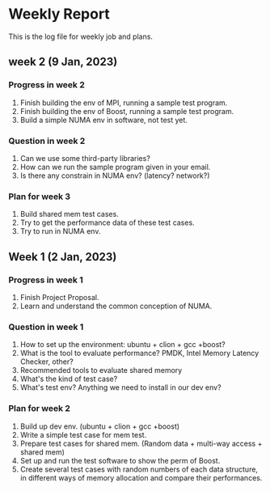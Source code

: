 # Weekly Report

This is the log file for weekly job and plans.

## week 2 (9 Jan, 2023)

### Progress in week 2

1. Finish building the env of MPI, running a sample test program.
1. Finish building the env of Boost, running a sample test program.
1. Build a simple NUMA env in software, not test yet.

### Question in week 2

1. Can we use some third-party libraries?
1. How can we run the sample program given in your email.
1. Is there any constrain in NUMA env? (latency? network?)

### Plan for week 3

1. Build shared mem test cases.
1. Try to get the performance data of these test cases.
1. Try to run in NUMA env.

## Week 1 (2 Jan, 2023)

### Progress in week 1

1. Finish Project Proposal.
2. Learn and understand the common conception of NUMA.

### Question in week 1

1. How to set up the environment: ubuntu + clion + gcc +boost?
2. What is the tool to evaluate performance? PMDK, Intel Memory Latency Checker, other?
3. Recommended tools to evaluate shared memory
4. What's the kind of test case?
5. What's test env? Anything we need to install in our dev env?

### Plan for week 2

1. Build up dev env. (ubuntu + clion + gcc +boost)
2. Write a simple test case for mem test.
3. Prepare test cases for shared mem. (Random data + multi-way access + shared mem)
4. Set up and run the test software to show the perm of Boost.
5. Create several test cases with random numbers of each data structure, in different ways of memory allocation and compare their performances.
